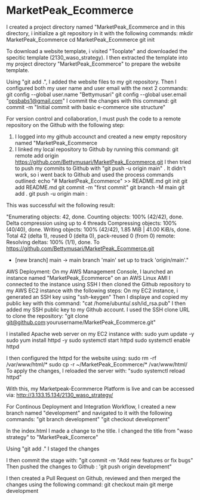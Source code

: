 # MarketPeak_Ecommerce
I created a project directory named "MarketPeak_Ecommerce and in this directory, i initialize a git repository in it with the following commands: 
mkdir MarketPeak_Ecommerce
cd MarketPeak_Ecommerce
git init

To download a website template, i visited "Tooplate" and downloaded the specitic template (2130_waso_strategy).
I then extracted the template into my project directory "MarketPeak_Ecommerce" to prepare the website template.


Using "git add .", I added the website files to my git repository.
Then I configured both my user name and user email with the next 2 commands:
git config --global user.name "Bettymusari"
git config --global user.email "opsbabs1@gmail.com"
I commit the changes with this command: git commit -m "Initial commit with basic e-commerce site structure"

For version control and collaboration, I must push the code to a remote repository on the Github with the following step:
1. I logged into my github accounct and created a new empty repository named "MarketPeak_Ecommerce
2. I linked my local repository to Github by running this command: git remote add origin https://github.com/Bettymusari/MarketPeak_Ecommerce.git
I then tried to push my commits to Github with "git push -u origin main" . It didn't work, so i went back to Github and used the process commands outlined:
echo "# MarketPeak_Ecommerce" >> README.md
 git init
 git add README.md
 git commit -m "first commit"
 git branch -M main
 git add .
 git push -u origin main : 
 
 This was successful wit the following result:
 
"Enumerating objects: 42, done.
Counting objects: 100% (42/42), done.
Delta compression using up to 4 threads
Compressing objects: 100% (40/40), done.
Writing objects: 100% (42/42), 1.85 MiB | 41.00 KiB/s, done.
Total 42 (delta 1), reused 0 (delta 0), pack-reused 0 (from 0)
remote: Resolving deltas: 100% (1/1), done.
To https://github.com/Bettymusari/MarketPeak_Ecommerce.git
 * [new branch]      main -> main
branch 'main' set up to track 'origin/main'."

AWS Deployment:
On my AWS Management Console, I launched an instance named "MarketPeak_Ecommerce" on an AWS Linux AMI
I connected to the instance using SSH
I then cloned the Github repository to my AWS EC2 instance with the following steps:
On my EC2 instance, i generated an SSH key using "ssh-keygen"
Then I displaye and copied my public key with this command: "cat /home/ubuntu/.ssh/id_rsa.pub"
I then added my SSH public key to my Github account.
I used the SSH clone URL to clone the repository:
 "git clone git@github.com:yourusername/MarketPeak_Ecommerce.git"

I installed Apache web server on my EC2 instance with:
sudo yum update -y
sudo yum install httpd -y
sudo systemctl start httpd
sudo systemctl enable httpd

I then configured the httpd for the website using: 
sudo rm -rf /var/www/html/*
sudo cp -r ~/MarketPeak_Ecommerce/* /var/www/html/
To apply the changes, I reloaded the server with: "sudo systemctl reload httpd"

With this, my Marketpeak-Ecormmerce Platform is live and can be accessed via:
 http://3.133.15.134/2130_waso_strategy/ 

For Continous Deployment and Integration Workflow, I created a new branch named "development" and navigated to it with the following commands: 
"git branch development"
"git checkout development"

In the index.html I made a change to the title. I changed the title from "waso strategy" to "MarketPeak_Ecomerce"

Using "git add ." I staged the changes

I then commit the stage with: "git commit -m "Add new features or fix bugs"
Then pushed the changes to Github : 'git push origin development"

I then created a Pull Request on Github, reviewed and then merged the changes using the following command:
git checkout main
git merge development




























